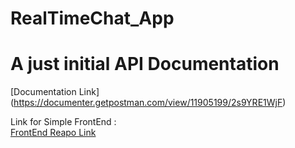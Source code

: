 ﻿# RealTimeChat_App

# A just initial API Documentation  


[Documentation Link]
(https://documenter.getpostman.com/view/11905199/2s9YRE1WjF)

Link for Simple FrontEnd :  
[FrontEnd Reapo Link](https://github.com/obaidofj/Socket_Simple_FrontBack)